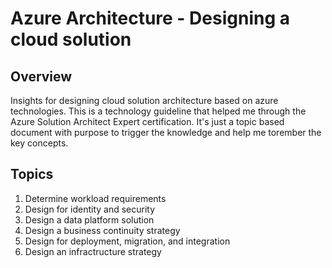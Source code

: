 # Azure Architecture - Designing a cloud solution

## Overview
Insights for designing cloud solution architecture based on azure technologies.
This is a technology guideline that helped me through the Azure Solution Architect Expert certification.
It's just a topic based document with purpose to trigger the knowledge and help me torember the key concepts.

## Topics

1. Determine workload requirements
2. Design for identity and security
3. Design a data platform solution
4. Design a business continuity strategy
5. Design for deployment, migration, and integration
6. Design an infractructure strategy

